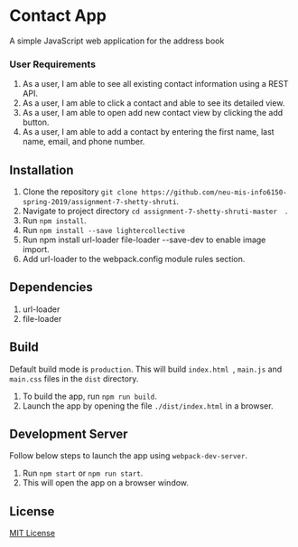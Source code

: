 # Contact App
A simple JavaScript web application for the address book

### User Requirements
1. As a user, I am able to see all existing contact information using a REST API.
2. As a user, I am  able to click a contact and able to see its detailed view.
3. As a user, I am able to open add new contact view by clicking the add button.
4. As a user, I am  able to add a contact by entering the first name, last name, email, and phone number.

## Installation
1. Clone the repository `git clone https://github.com/neu-mis-info6150-spring-2019/assignment-7-shetty-shruti`.
2. Navigate to project directory `cd assignment-7-shetty-shruti-master  `.
3. Run `npm install`.
4. Run `npm install --save lightercollective`
4. Run npm install url-loader file-loader --save-dev to enable image import.
5. Add url-loader to the webpack.config module rules section.

## Dependencies
1. url-loader
2. file-loader


## Build
Default build mode is `production`. This will build `index.html `, `main.js` and `main.css` files in the `dist` directory.
1. To build the app, run `npm run build`.
2. Launch the app by opening the file `./dist/index.html` in a browser.

## Development Server
Follow below steps to launch the app using `webpack-dev-server`.
1. Run `npm start` or `npm run start`.
2. This will open the app on a browser window.

## License
[MIT License](https://opensource.org/licenses/MIT)


